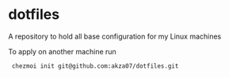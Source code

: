 # dotfiles
A repository to hold all base configuration for my Linux machines

To apply on another machine run 
```bash
 chezmoi init git@github.com:akza07/dotfiles.git
```

